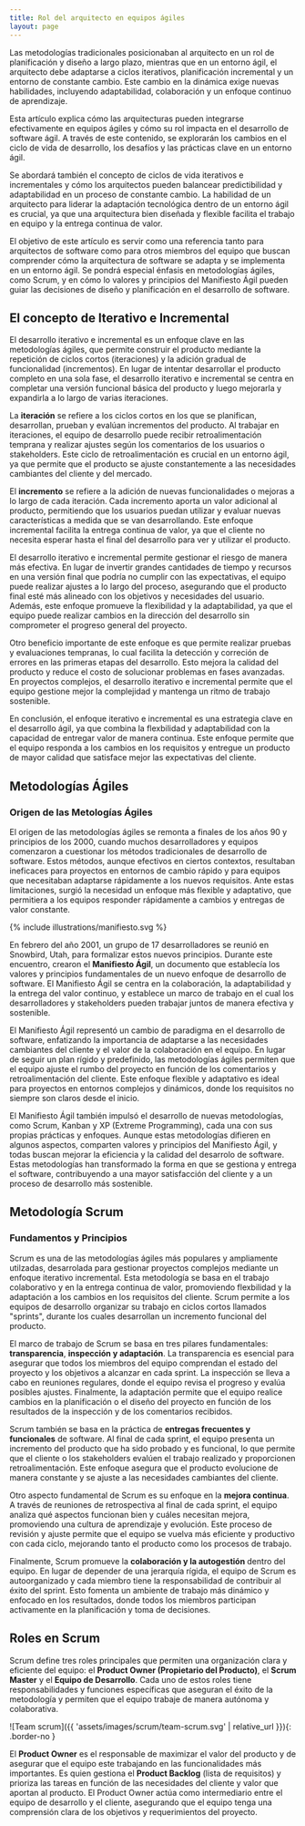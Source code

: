 ```yaml
---
title: Rol del arquitecto en equipos ágiles
layout: page
---
```


Las metodologías tradicionales posicionaban al arquitecto en un rol de planificación y diseño a largo plazo, mientras que en un entorno ágil, el arquitecto debe adaptarse a ciclos iterativos, planificación incremental y un entorno de constante cambio. Este cambio en la dinámica exige nuevas habilidades, incluyendo adaptabilidad, colaboración y un enfoque continuo de aprendizaje.

Esta artículo explica cómo las arquitecturas pueden integrarse efectivamente en equipos ágiles y cómo su rol impacta en el desarrollo de software ágil. A través de este contenido, se explorarán los cambios en el ciclo de vida de desarrollo, los desafíos y las prácticas clave en un entorno ágil.

Se abordará también el concepto de ciclos de vida iterativos e incrementales y cómo los arquitectos pueden balancear predictibilidad y adaptabilidad en un proceso de constante cambio. La habilidad de un arquitecto para liderar la adaptación tecnológica dentro de un entorno ágil es crucial, ya que una arquitectura bien diseñada y flexible facilita el trabajo en equipo y la entrega continua de valor.

El objetivo de este artículo es servir como una referencia tanto para arquitectos de software como para otros miembros del equipo que buscan comprender cómo la arquitectura de software se adapta y se implementa en un entorno ágil. Se pondrá especial énfasis en metodologías ágiles, como Scrum, y en cómo lo valores y principios del Manifiesto Ágil pueden guiar las decisiones de diseño y planificación en el desarrollo de software.

## El concepto de Iterativo e Incremental

El desarrollo iterativo e incremental es un enfoque clave en las metodologías ágiles, que permite construir el producto mediante la repetición de ciclos cortos (iteraciones) y la adición gradual de funcionalidad (incrementos). En lugar de intentar desarrollar el producto completo en una sola fase, el desarrollo iterativo e incremental se centra en completar una versión funcional básica del producto y luego mejorarla y expandirla a lo largo de varias iteraciones.

La __iteración__ se refiere a los ciclos cortos en los que se planifican, desarrollan, prueban y evalúan incrementos del producto. Al trabajar en iteraciones, el equipo de desarrollo puede recibir retroalimentación temprana y realizar ajustes según los comentarios de los usuarios o stakeholders. Este ciclo de retroalimentación es crucial en un entorno ágil, ya que permite que el producto se ajuste constantemente a las necesidades cambiantes del cliente y del mercado.

El __incremento__ se refiere a la adición de nuevas funcionalidades o mejoras a lo largo de cada iteración. Cada incremento aporta un valor adicional al producto, permitiendo que los usuarios puedan utilizar y evaluar nuevas características a medida que se van desarrollando. Este enfoque incremental facilita la entrega continua de valor, ya que el cliente no necesita esperar hasta el final del desarrollo para ver y utilizar el producto.

El desarrollo iterativo e incremental permite gestionar el riesgo de manera más efectiva. En lugar de invertir grandes cantidades de tiempo y recursos en una versión final que podría no cumplir con las expectativas, el equipo puede realizar ajustes a lo largo del proceso, asegurando que el producto final esté más alineado con los objetivos y necesidades del usuario. Además, este enfoque promueve la flexibilidad y la adaptabilidad, ya que el equipo puede realizar cambios en la dirección del desarrollo sin comprometer el progreso general del proyecto.

Otro beneficio importante de este enfoque es que permite realizar pruebas y evaluaciones tempranas, lo cual facilita la detección y correción de errores en las primeras etapas del desarrollo. Esto mejora la calidad del producto y reduce el costo de solucionar problemas en fases avanzadas. En proyectos complejos, el desarrollo iterativo e incremental permite que el equipo gestione mejor la complejidad y mantenga un ritmo de trabajo sostenible.

En conclusión, el enfoque iterativo e incremental es una estrategia clave en el desarrollo ágil, ya que combina la flexbilidad y adaptabilidad con la capacidad de entregar valor de manera continua. Este enfoque permite que el equipo responda a los cambios en los requisitos y entregue un producto de mayor calidad que satisface mejor las expectativas del cliente.

## Metodologías Ágiles

### Origen de las Metologías Ágiles

El origen de las metodologías ágiles se remonta a finales de los años 90 y principios de los 2000, cuando muchos desarrolladores y equipos comenzaron a cuestionar los métodos tradicionales de desarrollo de software. Estos métodos, aunque efectivos en ciertos contextos, resultaban ineficaces para proyectos en entornos de cambio rápido y para equipos que necesitaban adaptarse rápidamente a los nuevos requisitos. Ante estas limitaciones, surgió la necesidad un enfoque más flexible y adaptativo, que permitiera a los equipos responder rápidamente a cambios y entregas de valor constante.

{% include illustrations/manifiesto.svg %}

En febrero del año 2001, un grupo de 17 desarrolladores se reunió en Snowbird, Utah, para formalizar estos nuevos principios. Durante este encuentro, crearon el __Manifiesto Ágil__, un documento que establecía los valores y principios fundamentales de un nuevo enfoque de desarrollo de software. El Manifiesto Ágil se centra en la colaboración, la adaptabilidad y la entrega del valor continuo, y establece un marco de trabajo en el cual los desarrolladores y stakeholders pueden trabajar juntos de manera efectiva y sostenible.

El Manifiesto Ágil representó un cambio de paradigma en el desarrollo de software, enfatizando la importancia de adaptarse a las necesidades cambiantes del cliente y el valor de la colaboración en el equipo. En lugar de seguir un plan rígido y predefinido, las metodologías ágiles permiten que el equipo ajuste el rumbo del proyecto en función de los comentarios y retroalimentación del cliente. Este enfoque flexible y adaptativo es ideal para proyectos en entornos complejos y dinámicos, donde los requisitos no siempre son claros desde el inicio.

El Manifiesto Ágil también impulsó el desarrollo de nuevas metodologías, como Scrum, Kanban y XP (Extreme Programming), cada una con sus propias prácticas y enfoques. Aunque estas metodologías difieren en algunos aspectos, comparten valores y principios del Manifiesto Ágil, y todas buscan mejorar la eficiencia y la calidad del desarrolo de software. Estas metodologías han transformado la forma en que se gestiona y entrega el software, contribuyendo a una mayor satisfacción del cliente y a un proceso de desarrollo más sostenible.


## Metodología Scrum

### Fundamentos y Principios

Scrum es una de las metodologías ágiles más populares y ampliamente utilzadas, desarrolada para gestionar proyectos complejos mediante un enfoque iterativo incremental. Esta metodología se basa en el trabajo colaborativo y en la entrega continua de valor, promoviendo flexbilidad y la adaptación a los cambios en los requisitos del cliente. Scrum permite a los equipos de desarrollo organizar su trabajo en ciclos cortos llamados "sprints", durante los cuales desarrollan un incremento funcional del producto.

El marco de trabajo de Scrum se basa en tres pilares fundamentales: __transparencia__, __inspección y adaptación__. La transparencia es esencial para asegurar que todos los miembros del equipo comprendan el estado del proyecto y los objetivos a alcanzar en cada sprint. La inspección se lleva a cabo en reuniones regulares, donde el equipo revisa el progreso y evalúa posibles ajustes. Finalmente, la adaptación permite que el equipo realice cambios en la planificación o el diseño del proyecto en función de los resultados de la inspección y de los comentarios recibidos.

Scrum también se basa en la práctica de __entregas frecuentes y funcionales__ de software. Al final de cada sprint, el equipo presenta un incremento del producto que ha sido probado y es funcional, lo que permite que el cliente o los stakeholders evalúen el trabajo realizado y proporcionen retroalimentación. Este enfoque asegura que el producto evolucione de manera constante y se ajuste a las necesidades cambiantes del cliente.

Otro aspecto fundamental de Scrum es su enfoque en la __mejora continua__. A través de reuniones de retrospectiva al final de cada sprint, el equipo analiza qué aspectos funcionan bien y cuáles necesitan mejora, promoviendo una cultura de aprendizaje y evolución. Este proceso de revisión y ajuste permite que el equipo se vuelva más eficiente y productivo con cada ciclo, mejorando tanto el producto como los procesos de trabajo.

Finalmente, Scrum promueve la __colaboración y la autogestión__ dentro del equipo. En lugar de depender de una jerarquía rígida, el equipo de Scrum es autoorganizado y cada miembro tiene la responsabilidad de contribuir al éxito del sprint. Esto fomenta un ambiente de trabajo más dinámico y enfocado en los resultados, donde todos los miembros participan activamente en la planificación y toma de decisiones.

## Roles en Scrum

Scrum define tres roles principales que permiten una organización clara y eficiente del equipo: el __Product Owner (Propietario del Producto)__, el __Scrum Master__ y el __Equipo de Desarrollo__. Cada uno de estos roles tiene responsabilidades y funciones específicas que aseguran el éxito de la metodología y permiten que el equipo trabaje de manera autónoma y colaborativa.

![Team scrum]({{ 'assets/images/scrum/team-scrum.svg' | relative_url }}){: .border-no }

El __Product Owner__ es el responsable de maximizar el valor del producto y de asegurar que el equipo este trabajando en las funcionalidades más importantes. Es quien gestiona el __Product Backlog__ (lista de requisitos) y prioriza las tareas en función de las necesidades del cliente y valor que aportan al producto. El Product Owner actúa como intermediario entre el equipo de desarrollo y el cliente, asegurando que el equipo tenga una comprensión clara de los objetivos y requerimientos del proyecto.